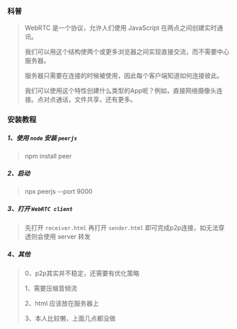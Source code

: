 ### 科普

> WebRTC 是一个协议，允许人们使用 JavaScript 在两点之间创建实时通讯。
>
> 我们可以用这个结构使两个或更多浏览器之间实现直接交流，而不需要中心服务器。
>
> 服务器只需要在连接的时候被使用，因此每个客户端知道如何连接彼此。
>
> 我们可以使用这个特性创建什么类型的App呢？例如，直接网络摄像头连接。点对点通话，文件共享，还有更多。

### 安装教程

##### 1、使用 `node` 安装 `peerjs`

> npm install peer

##### 2、启动

> npx peerjs --port 9000

##### 3、打开 `WebRTC client`

> 先打开 `receiver.html` 再打开 `sender.html` 即可完成p2p连接，如无法穿透则会使用 server 转发

##### 4、其他

> 0、p2p其实并不稳定，还需要有优化策略
>
> 1、需要压缩音频流
>
> 2、html 应该放在服务器上
>
> 3、本人比较懒，上面几点都没做